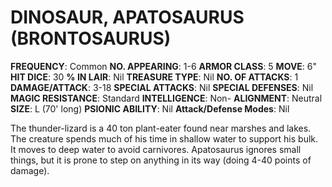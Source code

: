 # DINOSAUR, APATOSAURUS (BRONTOSAURUS)

**FREQUENCY**: Common
**NO. APPEARING**: 1-6
**ARMOR CLASS**: 5
**MOVE**: 6"
**HIT DICE**: 30
**% IN LAIR**: Nil
**TREASURE TYPE**: Nil
**NO. OF ATTACKS**: 1
**DAMAGE/ATTACK**: 3-18
**SPECIAL ATTACKS**: Nil
**SPECIAL DEFENSES**: Nil
**MAGIC RESISTANCE**: Standard
**INTELLIGENCE**: Non-
**ALIGNMENT**: Neutral
**SIZE**: L (70' long)
**PSIONIC ABILITY**: Nil
**Attack/Defense Modes**: Nil

The thunder-lizard is a 40 ton plant-eater found near marshes and lakes. The creature spends much of his time in shallow water to support his bulk. It moves to deep water to avoid carnivores. Apatosaurus ignores small things, but it is prone to step on anything in its way (doing 4-40 points of damage).
